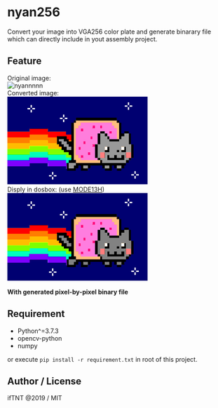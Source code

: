nyan256
====
Convert your image into VGA256 color plate and generate binarary file which can directly include in yout assembly project.

## Feature
Original image:  
![nyannnnn](https://i.imgur.com/nvvUT22.png)  
Converted image:  
![nyyyyyan](https://github.com/ifTNT/nyan256/raw/master/output.png)  
Disply in dosbox:  (use [MODE13H](https://github.com/ifTNT/MODE13H))  
![anny](https://github.com/ifTNT/nyan256/raw/master/dosbox.png)  

**With generated pixel-by-pixel binary file**

## Requirement
- Python^=3.7.3
- opencv-python
- numpy
  
or execute `pip install -r requirement.txt` in root of this project.

## Author / License
ifTNT @2019 / MIT